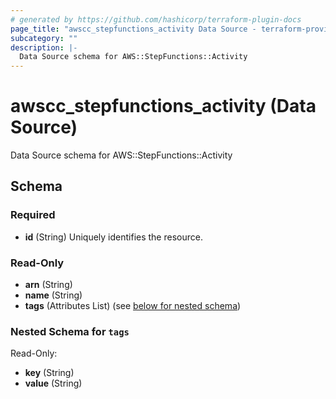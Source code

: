 ```yaml
---
# generated by https://github.com/hashicorp/terraform-plugin-docs
page_title: "awscc_stepfunctions_activity Data Source - terraform-provider-awscc"
subcategory: ""
description: |-
  Data Source schema for AWS::StepFunctions::Activity
---
```


# awscc_stepfunctions_activity (Data Source)

Data Source schema for AWS::StepFunctions::Activity



<!-- schema generated by tfplugindocs -->
## Schema

### Required

- **id** (String) Uniquely identifies the resource.

### Read-Only

- **arn** (String)
- **name** (String)
- **tags** (Attributes List) (see [below for nested schema](#nestedatt--tags))

<a id="nestedatt--tags"></a>
### Nested Schema for `tags`

Read-Only:

- **key** (String)
- **value** (String)


